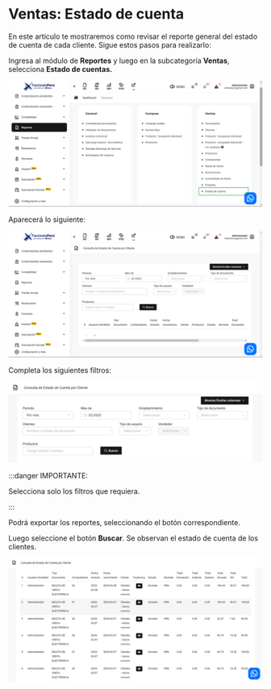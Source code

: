 # Ventas: Estado de cuenta

En este artículo te mostraremos como revisar el reporte general del estado de cuenta de cada cliente. Sigue estos pasos para realizarlo:

Ingresa al módulo de **Reportes** y luego en la subcategoría **Ventas**, selecciona **Estado de cuentas.**

![Alt text](img/Ventas_EstadodeCuenta_01.jpg)

Aparecerá lo siguiente:

![Alt text](img/Ventas_EstadodeCuenta_02.jpg)

Completa los siguientes filtros:

![Alt text](img/Ventas_EstadodeCuenta_03.jpg)

:::danger IMPORTANTE:

Selecciona solo los filtros que requiera.

:::

Podrá exportar los reportes, seleccionando el botón correspondiente.

Luego seleccione el botón **Buscar**. Se observan el estado de cuenta de los clientes.

![Alt text](img/Ventas_EstadodeCuenta_04.jpg)
